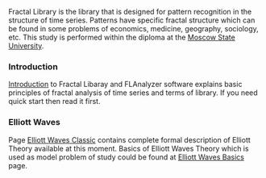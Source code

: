 Fractal Library is the library that is designed for pattern recognition in the structure of time series. Patterns have specific fractal structure which can be found in some problems of economics, medicine, geography, sociology, etc. This study is performed within the diploma at the [Moscow State University](http://msu.ru).

### Introduction ###
[Introduction](http://code.google.com/p/fractal-analysis/wiki/Introduction100) to Fractal Libaray and FLAnalyzer software explains basic principles of fractal analysis of time series and terms of library. If you need quick start then read it first.

### Elliott Waves ###
Page [Elliott Waves Classic](ElliottWavesClassic.md) contains complete formal description of Elliott Theory available at this moment. Basics of Elliott Waves Theory which is used as model problem of study could be found at [Elliott Waves Basics](http://code.google.com/p/fractal-analysis/wiki/ElliottWavesBasics) page.